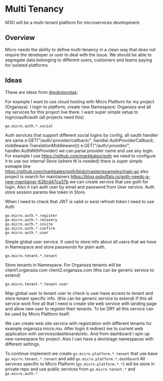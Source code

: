 # Multi Tenancy

M3O will be a multi-tenant platform for microservices development.

## Overview

Micro needs the ability to define multi-tenancy in a clean way that does not require the developer or user 
to deal with the issue. We should be able to segregate data belonging to different users, customers 
and teams paying for isolated platforms.

## Ideas

These are ideas from [@sokolovstas](https://github.com/sokolovstas):

For example I want to use cloud hosting with Micro Platform for my project (Organaza). I login to platform, create new Namespace: Organaza and all my services for this project live there. I want super simple setup to login/oauth/auth (all projects need this)

```
go.micro.auth.*.social
```

Auth services that support different social logins by config, all oauth handler are same
e.GET("/auth/:provider/callback/", handler.AuthProviderCallback, middleware.TranslationMiddleware())
e.GET("/auth/:provider/", handler.AuthWithProvider) we can parse provider name and use any login. 
For example I use https://github.com/markbates/goth we need to configure it to use our internal Store 
(where ttl is needed) there is super simple exmaple btw https://github.com/markbates/goth/blob/master/examples/main.go 
also project is search for maintainers https://blog.gobuffalo.io/goth-needs-a-new-maintainer-626cd47ca37b we can create service that use goth for login. Also it can auth user by email and password from User service.  Auth store session params like token in Store. 

When I need to check that JWT is valid or exist refresh token I need to use Auth

```
go.micro.auth.*.register
go.micro.auth.*.recovery
go.micro.auth.*.invite
go.micro.auth.*.confirm
go.micro.auth.*.user
```

Simple global user service. It used to store info about all users that we have in Namespace and store passwords for plain auth.

```
go.micro.tenant.*.tenant
```

Store tenants in Namespace. For Organaza tenants will be client1.organaza.com client2.organaza.com (this can be generic service to extend)

```
go.micro.tenant.*.tenant-user
```

Map global user to tenant user to check is user have access to tenant and store tenant specific info. (this can be generic service to extend)
If this all service work fine all that I need is create site web service with landing page and allow new user to register their tenants.
To be DRY all this service can be used by Micro Platform itself:

We can create web site service with registration with different tenants for example organaza.micro.mu. After login it redirect me to current web application with services/dashboards/etc. And from dashboard I spin up new namespace for project. Also I can have a dev/stage namespaces with different settings.

To continue implement we create `go.micro.platform.*.tenant` that use base `go.micro.tenant.*.tenant` and add `go.micro.platform.*.dashboard`
All services specific to Micro Platform (`go.micro.platform.*.*`) will be store in private repo and use public services from 
`go.micro.tenant.*` and `go.micro.auth.*`
